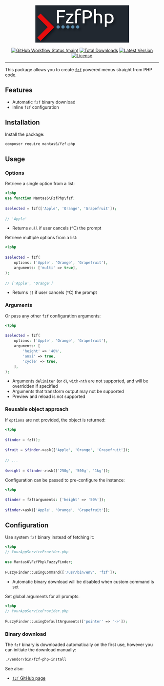 <p align="center">
    <img src="https://raw.githubusercontent.com/mantas6/fzf-php/main/docs/logo.png" height="122" alt="Fzf Php">
    <p align="center">
        <a href="https://github.com/mantas6/fzf-php/actions"><img alt="GitHub Workflow Status (main)" src="https://github.com/mantas6/fzf-php/actions/workflows/tests.yml/badge.svg"></a>
        <a href="https://packagist.org/packages/mantas6/fzf-php"><img alt="Total Downloads" src="https://img.shields.io/packagist/dt/mantas6/fzf-php"></a>
        <a href="https://packagist.org/packages/mantas6/fzf-php"><img alt="Latest Version" src="https://img.shields.io/packagist/v/mantas6/fzf-php"></a>
        <a href="https://packagist.org/packages/mantas6/fzf-php"><img alt="License" src="https://img.shields.io/packagist/l/mantas6/fzf-php"></a>
    </p>
</p>

------
This package allows you to create [`fzf`](https://github.com/junegunn/fzf) powered menus straight from PHP code.

## Features

- Automatic `fzf` binary download
- Inline `fzf` configuration

## Installation

Install the package:

```sh
composer require mantas6/fzf-php
```

## Usage

### Options

Retrieve a single option from a list:
```php
<?php
use function Mantas6\FzfPhp\fzf;

$selected = fzf(['Apple', 'Orange', 'Grapefruit']);

// 'Apple'
```
- Returns `null` if user cancels (^C) the prompt

Retrieve multiple options from a list:
```php
<?php

$selected = fzf(
    options: ['Apple', 'Orange', 'Grapefruit'],
    arguments: ['multi' => true],
);

// ['Apple', 'Orange']
```
- Returns `[]` if user cancels (^C) the prompt

### Arguments

Or pass any other `fzf` configuration arguments:
```php
<?php

$selected = fzf(
    options: ['Apple', 'Orange', 'Grapefruit'],
    arguments: [
        'height' => '40%',
        'ansi' => true,
        'cycle' => true,
    ],
);
```

- Arguments `delimiter` (or `d`), `with-nth` are not supported, and will be overridden if specified
- Arguments that transform output may not be supported
- Preview and reload is not supported

### Reusable object approach

If `options` are not provided, the object is returned:
```php
<?php

$finder = fzf();

$fruit = $finder->ask(['Apple', 'Orange', 'Grapefruit']);

// ...

$weight = $finder->ask(['250g', '500g', '1kg']);
```

Configuration can be passed to pre-configure the instance:
```php
<?php

$finder = fzf(arguments: ['height' => '50%']);

$finder->ask(['Apple', 'Orange', 'Grapefruit']);
```

## Configuration

Use system `fzf` binary instead of fetching it:
```php
<?php
// YourAppServiceProvider.php

use Mantas6\FzfPhp\FuzzyFinder;

FuzzyFinder::usingCommand(['/usr/bin/env', 'fzf']);
```

- Automatic binary download will be disabled when custom command is set

Set global arguments for all prompts:
```php
<?php
// YourAppServiceProvider.php

FuzzyFinder::usingDefaultArguments(['pointer' => '->']);
```

### Binary download

The `fzf` binary is downloaded automatically on the first use, however you can initiate the download manually:

```sh
./vendor/bin/fzf-php-install
```

See also:
- [`fzf` GitHub page](https://github.com/junegunn/fzf)
